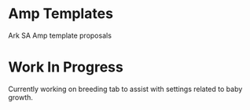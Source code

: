 # Amp Templates
 Ark SA Amp template proposals

# Work In Progress
Currently working on breeding tab to assist with settings related to baby growth.
